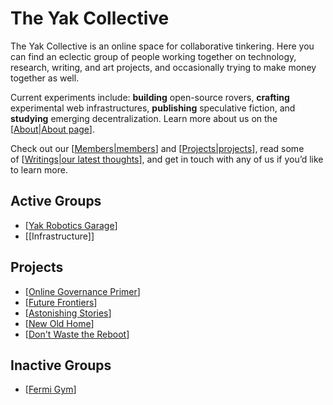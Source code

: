 # The Yak Collective
The Yak Collective is an online space for collaborative tinkering. Here you can find an eclectic group of people working together on technology, research, writing, and art projects, and occasionally trying to make money together as well.

Current experiments include: **building** open-source rovers, **crafting** experimental web infrastructures, **publishing** speculative fiction, and **studying** emerging decentralization. Learn more about us on the [[About|About page]].

Check out our [[Members|members]] and [[Projects|projects]], read some of [[Writings|our latest thoughts]], and get in touch with any of us if you’d like to learn more.

<!-- DO NOT REMOVE THIS LINE! DO NOT EDIT BELOW THIS LINE! -->

## Active Groups
- [[Yak Robotics Garage]]
- [[Infrastructure]]

## Projects
- [[Online Governance Primer]]
- [[Future Frontiers]]
- [[Astonishing Stories]]
- [[New Old Home]]
- [[Don't Waste the Reboot]]

## Inactive Groups
- [[Fermi Gym]]

[//begin]: # "Autogenerated link references for markdown compatibility"
[About|About page]: About.md "About the Yak Collective"
[Members|members]: Members.md "Yak Collective Members"
[Projects|projects]: Projects.md "Yak Collective Projects"
[Writings|our latest thoughts]: Writings.md "The Yak Collective's Writings"
[Yak Robotics Garage]: Study%20Groups%2FYak%20Robotics%20Garage.md "Yak Rover"
[Infrstructure]: Work%20Groups%2FInfrstructure.md "Infrastructure"
[Online Governance Primer]: Projects%2FOnline%20Governance%20Primer.md "The Yak Online Governance Primer"
[Future Frontiers]: Projects%2FFuture%20Frontiers.md "Future Frontiers"
[Astonishing Stories]: Projects%2FAstonishing%20Stories.md "Astonishing Stories"
[New Old Home]: Projects%2FNew%20Old%20Home.md "The New Old Home"
[Don't Waste the Reboot]: Projects%2FDon't%20Waste%20the%20Reboot.md "Don’t Waste the Reboot"
[Fermi Gym]: Study%20Groups%2FFermi%20Gym.md "Fermi Gym"
[//end]: # "Autogenerated link references"
